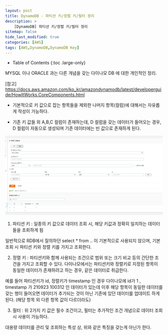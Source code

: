 ```yaml
---
layout: post
title: DynamoDB - 파티션 키/정렬 키/필터 정리
description: >
    [DynamoDB] 파티션 키/정렬 키/필터 정리
sitemap: false
hide_last_modified: true
categories: [AWS]
tags: [AWS,DynamoDB,DynamoDB Key]
---
```


- Table of Contents
{:toc .large-only}

MYSQL 이나 ORACLE 과는 다른 개념을 갖는 다이나모 DB 에 대한 개인적인 정리.

[참고] https://docs.aws.amazon.com/ko_kr/amazondynamodb/latest/developerguide/HowItWorks.CoreComponents.html﻿

- 기본적으로 키 값으로 잡는 항목들을 제외한 나머지 항목(컬럼)에 대해서는 자유롭게 작성이 가능하다.

- 기존 키 값들 외 A,B,C 컬럼이 존재하는데, D 컬럼을 갖는 데이터가 들어오는 경우, D 컬럼이 자동으로 생성되며 기존 데이터에는 빈 값으로 존재하게 된다.

![dynamokey1](/assets/img/AWS/dynamokey1.png)

1. 파티션 키 : 일종의 키 값으로 데이터 조회 시, 해당 키값과 정확히 일치하는 데이터들을 조회하게 됨

일반적으로 RDB에서 질의하던 select * from .. 이 기본적으로 사용되지 않으며, 기본조회 시 파티션 키와 정렬 키를 가지고 조회한다.

2. 정렬 키 :  파티션키와 함께 사용되는 조건으로 범위 또는 크기 비교 등의 간단한 조건을 가지고 조회할 수 있다.
다이나모에서는 파티션키와 정렬키로 지정된 항목이 동일한 데이터가 존재하려고 하는 경우, 같은 데이터로 취급한다.

예를 들어 파티션키가 id, 정렬키가 timestamp 인 경우
다이나모에 id가  1 , timestamp 가 210923 100312 인 데이터가 있는데
이후 해당 항목이 동일한 데이터를 갖는 행이 들어오면 데이터가 추가되는 것이 아닌 기존에 있던 데이터를 업데이트 하게된다. (해당 항목 외 다른 항목 값이 다르더라도)

3. 필터 : 위 2가지 키 값은 필수 조건이고, 필터는 추가적인 조건 개념으로 데이터 조회 시 사용이 가능하다. 



대용량 데이터를 관리 및 조회하는 특성 상, 위와 같은 특징을 갖는게 아닌가 한다.